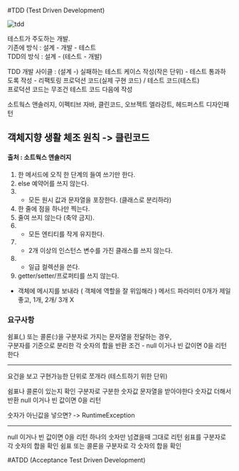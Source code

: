 #TDD (Test Driven Development)

![tdd](https://user-images.githubusercontent.com/54000031/127758551-2a451705-d201-44c1-87df-73b9f8df967f.png)

테스트가 주도하는 개발.  
기존에 방식 : 설계 - 개발 - 테스트   
TDD의 방식 : 설계 - (테스트 - 개발)

TDD 개발 사이클 : (설계 -) 실패하는 테스트 케이스 작성(작은 단위) - 테스트 통과하도록 작성 - 리팩토링
프로덕션 코드(실제 구현 코드) / 테스트 코드(테스트)  
프로덕션 코드는 무조건 테스트 코드 다음에 작성

소트웍스 앤솔러지, 이펙티브 자바, 클린코드, 오브젝트 엘라강트, 헤드퍼스트 디자인패턴

## 객체지향 생활 체조 원칙 -> 클린코드
#### 출처 : 소트웍스 앤솔러지
 1. 한 메서드에 오직 한 단계의 들여 쓰기만 한다.
 2. else 예약어를 쓰지 않는다.
 3. * 모든 원시 값과 문자열을 포장한다. (클래스로 분리하라)
 4. 한 줄에 점을 하나만 찍는다.  
 5. 줄여 쓰지 않는다 (축약 금지). 
 6. * 모든 엔티티를 작게 유지한다.  
 7. * 2개 이상의 인스턴스 변수를 가진 클래스를 쓰지 않는다.  
 8. * 일급 컬렉션을 쓴다.   
 9. getter/setter/프로퍼티를 쓰지 않는다.

* 객체에 메시지를 보내라 ( 객체에 역할을 잘 위임해라 )
메서드 파라미터 0개가 제일 좋고, 1개, 2개/ 3개 X

### 요구사항
쉼표(,) 또는 콜론(:)을 구분자로 가지는 문자열을 전달하는 경우,  
구분자를 기준으로 분리한 각 숫자의 합을 반환
조건 - null 이거나 빈 값이면 0을 리턴한다

-------------------------
요건을 보고 구현가능한 단위로 쪼개라 (테스트하기 위한 단위)

쉼표나 콜론이 있는지 확인
구분자로 구분한 숫자값
문자열을 받아야한다
숫자값 더해서 반환
null 이거나 빈 값이면 0을 리턴

숫자가 아닌값을 넣으면? -> RuntimeException

------------------------
null 이거나 빈 값이면 0을 리턴
하나의 숫자만 넘겼을때 그대로 리턴
쉼표를 구분자로 각 숫자의 합을 확인
쉼표 또는 콜론을 구분자로 각 숫자의 합을 확인





#ATDD (Acceptance Test Driven Development)




